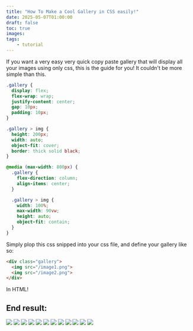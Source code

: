 ```yaml
---
title: "How To Make a Cool Gallery in CSS easily!"
date: 2025-05-07T01:00:00
draft: false
toc: true
images:
tags:
    - tutorial
---
```


If you want a very easy very quick copy paste gallery that will display all your images using only css, 
this is the guide for you! It couldn't be more simple than this.

```css
.gallery {
  display: flex;
  flex-wrap: wrap;
  justify-content: center;
  gap: 10px;
  padding: 10px;
}

.gallery > img {
  height: 200px;
  width: auto;
  object-fit: cover; 
  border: thick solid black;
}

@media (max-width: 800px) {
  .gallery {
    flex-direction: column;
    align-items: center;
  }

  .gallery > img {
    width: 100%;
    max-width: 90vw;
    height: auto;
    object-fit: contain;
  }
}
```

Simply plop this css snipped into your css file, and define your gallery like so:

```html
<div class="gallery">
  <img src="/image1.png">
  <img src="/image2.png">
</div>
```

In HTML!

## End result:

<div class="gallery">
  <img src="/images/image1.png">
  <img src="/images/image2.png">
  <img src="/images/image3.png">
  <img src="/images/image4.png">
  <img src="/images/image5.png">
  <img src="/images/image6.png">
  <img src="/images/image7.png">
  <img src="/images/image8.jpg">
  <img src="/images/image9.jpg">
  <img src="/images/image10.png">
  <img src="/images/image11.jpg">
  <img src="/images/image12.webp">
</div>


